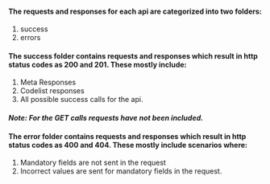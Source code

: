 

#### The requests and responses for each api are categorized into two folders:

1. success
2. errors

#### The success folder contains requests and responses which result in http status codes as 200 and 201. These mostly include: 

1. Meta Responses
2. Codelist responses
3. All possible success calls for the api.

#### *Note: For the GET calls requests have not been included.*

#### The error folder contains requests and responses which result in http status codes as 400 and 404. These mostly include scenarios where: 

1. Mandatory fields are not sent in the request
2. Incorrect values are sent for mandatory fields in the request.


